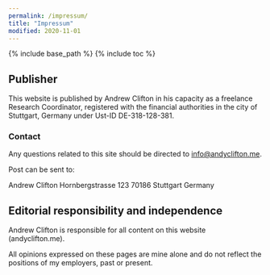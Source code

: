 ```yaml
---
permalink: /impressum/
title: "Impressum"
modified: 2020-11-01
---
```


{% include base_path %}
{% include toc %}

## Publisher
This website is published by Andrew Clifton in his capacity as a freelance Research Coordinator, registered with the financial authorities in the city of Stuttgart, Germany under Ust-ID DE-318-128-381.

### Contact
Any questions related to this site should be directed to [info@andyclifton.me](mailto:info@andyclifton.me).

Post can be sent to:

Andrew Clifton
Hornbergstrasse 123
70186 Stuttgart
Germany

## Editorial responsibility and independence
Andrew Clifton is responsible for all content on this website (andyclifton.me).

All opinions expressed on these pages are mine alone and do not reflect the positions of my employers, past or present.
